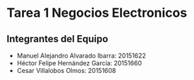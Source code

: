 # Tarea 1 Negocios Electronicos

## Integrantes del Equipo 


- Manuel Alejandro Alvarado Ibarra: 20151622
- Héctor Felipe Hernández García: 20151660
- Cesar Villalobos Olmos: 20151608